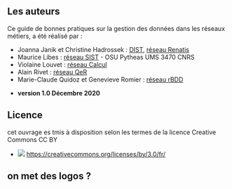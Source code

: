 ## Les auteurs

Ce guide de bonnes pratiques sur la gestion des données dans les réseaux métiers, a été réalisé par  :

* Joanna Janik et Christine Hadrossek : [DIST](https://www.cnrs.fr/fr/personne/direction-information-scientifique-et-technique),  [réseau Renatis](http://renatis.cnrs.fr/)
* Maurice Libes : [réseau SIST](http://sist.cnrs.fr) - OSU Pytheas UMS 3470 CNRS
* Violaine Louvet : [réseau Calcul](https://calcul.math.cnrs.fr/)
* Alain Rivet : [réseau QeR](http://qualite-en-recherche.cnrs.fr/)
* Marie-Claude Quidoz et Genevieve Romier : [réseau rBDD](http://rbdd.cnrs.fr/)

- **version 1.0 Décembre 2020**

## Licence 

cet ouvrage es tmis à disposition selon les termes de la licence Creative Commons CC BY
- <img src="https://licensebuttons.net/l/by/3.0/fr/88x31.png"> https://creativecommons.org/licenses/by/3.0/fr/ </img>


## on met des logos ?